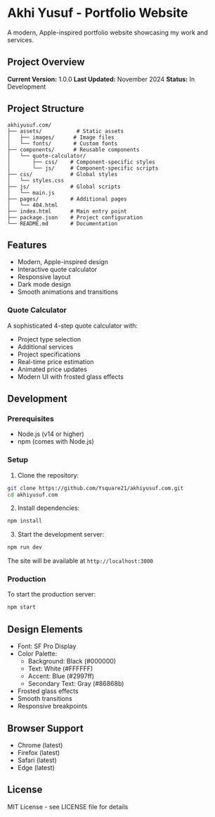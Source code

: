 # Akhi Yusuf - Portfolio Website

A modern, Apple-inspired portfolio website showcasing my work and services.

## Project Overview

**Current Version:** 1.0.0
**Last Updated:** November 2024
**Status:** In Development

## Project Structure

```
akhiyusuf.com/
├── assets/           # Static assets
│   ├── images/      # Image files
│   └── fonts/       # Custom fonts
├── components/      # Reusable components
│   └── quote-calculator/
│       ├── css/    # Component-specific styles
│       └── js/     # Component-specific scripts
├── css/            # Global styles
│   └── styles.css
├── js/             # Global scripts
│   └── main.js
├── pages/          # Additional pages
│   └── 404.html
├── index.html      # Main entry point
├── package.json    # Project configuration
└── README.md       # Documentation
```

## Features

- Modern, Apple-inspired design
- Interactive quote calculator
- Responsive layout
- Dark mode design
- Smooth animations and transitions

### Quote Calculator

A sophisticated 4-step quote calculator with:
- Project type selection
- Additional services
- Project specifications
- Real-time price estimation
- Animated price updates
- Modern UI with frosted glass effects

## Development

### Prerequisites

- Node.js (v14 or higher)
- npm (comes with Node.js)

### Setup

1. Clone the repository:
```bash
git clone https://github.com/Ysquare21/akhiyusuf.com.git
cd akhiyusuf.com
```

2. Install dependencies:
```bash
npm install
```

3. Start the development server:
```bash
npm run dev
```

The site will be available at `http://localhost:3000`

### Production

To start the production server:
```bash
npm start
```

## Design Elements

- Font: SF Pro Display
- Color Palette:
  - Background: Black (#000000)
  - Text: White (#FFFFFF)
  - Accent: Blue (#2997ff)
  - Secondary Text: Gray (#86868b)
- Frosted glass effects
- Smooth transitions
- Responsive breakpoints

## Browser Support

- Chrome (latest)
- Firefox (latest)
- Safari (latest)
- Edge (latest)

## License

MIT License - see LICENSE file for details
